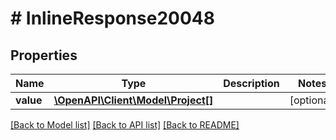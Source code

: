 # # InlineResponse20048

## Properties

Name | Type | Description | Notes
------------ | ------------- | ------------- | -------------
**value** | [**\OpenAPI\Client\Model\Project[]**](Project.md) |  | [optional]

[[Back to Model list]](../../README.md#models) [[Back to API list]](../../README.md#endpoints) [[Back to README]](../../README.md)
